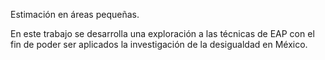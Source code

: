 Estimación en áreas pequeñas.

En este trabajo se desarrolla una exploración a las técnicas de EAP 
con el fin de poder ser aplicados la investigación de la desigualdad en México.
